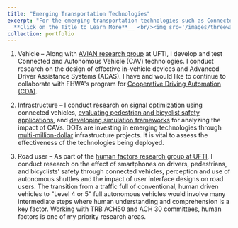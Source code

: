 ```yaml
---
title: "Emerging Transportation Technologies"
excerpt: "For the emerging transportation technologies such as Connected and Autonomous Vehicles (CAVs), Advance Driver Assistance Systems (ADAS), sensor based safety applications and Cooperative Driving Automation (CDA)  to have successful impact on mobility and safety, evaluating technologies from the following three perspectives is critical- 1.Vehicle 2.Infrastructure and 3.Roadusers.
__**Click on the Title to Learn More**__ <br/><img src='/images/threeway.png'>"
collection: portfolio
---
```



1.	Vehicle – Along with [AVIAN research group](http://avian.essie.ufl.edu/) at UFTI, I develop and test Connected and Autonomous Vehicle (CAV) technologies. I conduct research on the design of effective in-vehicle devices and Advanced Driver Assistance Systems (ADAS). I have and would like to continue to collaborate with FHWA's program for [Cooperative Driving Automation (CDA)](https://highways.dot.gov/research/operations/CARMA).
   
2.	Infrastructure – I conduct research on signal optimization using connected vehicles, [evaluating pedestrian and bicyclist safety applications](https://www.fdot.gov/traffic/teo-divisions.shtm/cav-ml-stamp/cv/maplocations/uf-aid.shtm), and [developing simulation frameworks](https://doi.org/10.1177/03611981211068460 ) for analyzing the impact of CAVs. DOTs are investing in emerging technologies through [multi-million-dollar](https://www.fdot.gov/traffic/teo-divisions.shtm/cav-ml-stamp/connected-vehicles) infrastructure projects. It is vital to assess the effectiveness of the technologies being deployed.
 
3.	Road user – As part of the [human factors research group at UFTI](https://www.transportation.institute.ufl.edu/research/human-factors/), I conduct research on the effect of smartphones on drivers, pedestrians, and bicyclists’ safety through connected vehicles, perception and use of autonomous shuttles and the impact of user interface designs on road users. The transition from a traffic full of conventional, human driven vehicles to "Level 4 or 5" full autonomous vehicles would involve many intermediate steps where human understanding and comprehension is a key factor. Working with TRB ACH50 and ACH 30 committees, human factors is one of my priority research areas. 
